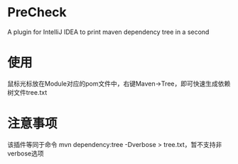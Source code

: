 # PreCheck
A plugin for IntelliJ IDEA to print maven dependency tree in a second

# 使用
鼠标光标放在Module对应的pom文件中，右键Maven->Tree，即可快速生成依赖树文件tree.txt

# 注意事项
该插件等同于命令 mvn dependency:tree -Dverbose > tree.txt，暂不支持非verbose选项
